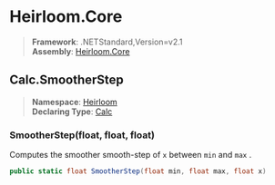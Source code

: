 # Heirloom.Core

> **Framework**: .NETStandard,Version=v2.1  
> **Assembly**: [Heirloom.Core][0]  

## Calc.SmootherStep

> **Namespace**: [Heirloom][0]  
> **Declaring Type**: [Calc][1]  

### SmootherStep(float, float, float)

Computes the smoother smooth-step of `x` between `min` and `max` .

```cs
public static float SmootherStep(float min, float max, float x)
```

[0]: ../../../Heirloom.Core.md
[1]: ../Calc.md
